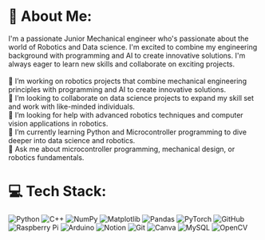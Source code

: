 # 💫 About Me:
I'm a passionate Junior Mechanical engineer who's passionate about the world of Robotics and Data science. I'm excited to combine my engineering background with programming and AI to create innovative solutions. I'm always eager to learn new skills and collaborate on exciting projects.<br><br>🔭 I’m working on robotics projects that combine mechanical engineering principles with programming and AI to create innovative solutions.<br>👯 I’m looking to collaborate on data science projects to expand my skill set and work with like-minded individuals.<br>🤝 I’m looking for help with advanced robotics techniques and computer vision applications in robotics.<br>🌱 I’m currently learning Python and Microcontroller programming to dive deeper into data science and robotics.<br>💬 Ask me about microcontroller programming, mechanical design, or robotics fundamentals.<br>


# 💻 Tech Stack:
![Python](https://img.shields.io/badge/python-3670A0?style=plastic&logo=python&logoColor=ffdd54) ![C++](https://img.shields.io/badge/c++-%2300599C.svg?style=plastic&logo=c%2B%2B&logoColor=white) ![NumPy](https://img.shields.io/badge/numpy-%23013243.svg?style=plastic&logo=numpy&logoColor=white) ![Matplotlib](https://img.shields.io/badge/Matplotlib-%23ffffff.svg?style=plastic&logo=Matplotlib&logoColor=black) ![Pandas](https://img.shields.io/badge/pandas-%23150458.svg?style=plastic&logo=pandas&logoColor=white) ![PyTorch](https://img.shields.io/badge/PyTorch-%23EE4C2C.svg?style=plastic&logo=PyTorch&logoColor=white) ![GitHub](https://img.shields.io/badge/github-%23121011.svg?style=plastic&logo=github&logoColor=white) ![Raspberry Pi](https://img.shields.io/badge/-Raspberry_Pi-C51A4A?style=plastic&logo=Raspberry-Pi) ![Arduino](https://img.shields.io/badge/-Arduino-00979D?style=plastic&logo=Arduino&logoColor=white) ![Notion](https://img.shields.io/badge/Notion-%23000000.svg?style=plastic&logo=notion&logoColor=white) ![Git](https://img.shields.io/badge/git-%23F05033.svg?style=plastic&logo=git&logoColor=white) ![Canva](https://img.shields.io/badge/Canva-%2300C4CC.svg?style=plastic&logo=Canva&logoColor=white) ![MySQL](https://img.shields.io/badge/mysql-4479A1.svg?style=plastic&logo=mysql&logoColor=white) ![OpenCV](https://img.shields.io/badge/opencv-%23white.svg?style=plastic&logo=opencv&logoColor=white) 
